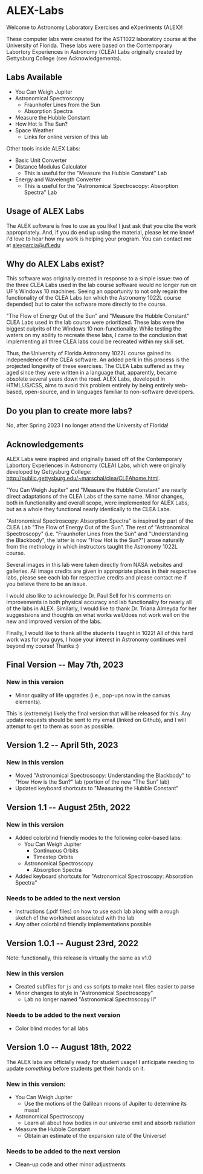 # ALEX-Labs

Welcome to Astronomy Laboratory Exercises and eXperiments (ALEX)!

These computer labs were created for the AST1022 laboratory course at the University of Florida. 
These labs were based on the Contemporary Labortory Experiences in Astronomy (CLEA) Labs originally created by Gettysburg College (see Acknowledgements).

## Labs Available

 - You Can Weigh Jupiter
 - Astronomical Spectroscopy
   * Fraunhofer Lines from the Sun
   * Absorption Spectra 
 - Measure the Hubble Constant
 - How Hot Is The Sun?
 - Space Weather
   * Links for online version of this lab

Other tools inside ALEX Labs:
 - Basic Unit Converter
 - Distance Modulus Calculator
   * This is useful for the "Measure the Hubble Constant" Lab
 - Energy and Wavelength Converter
   * This is useful for the "Astronomical Spectroscopy: Absorption Spectra" Lab
 
## Usage of ALEX Labs

The ALEX software is free to use as you like! I just ask that you cite the work appropriately.
And, if you do end up using the material, please let me know! I'd love to hear how my work is helping your program.
You can contact me at alexgarcia@ufl.edu

## Why do ALEX Labs exist?

This software was originally created in response to a simple issue: two of the three CLEA Labs used in the lab course software would no longer run on UF's Windows 10 machines. Seeing an opportunity to not only regain the functionality of the CLEA Labs (on which the Astronomy 1022L course depended) but to cater the software more directly to the course.

"The Flow of Energy Out of the Sun" and "Measure the Hubble Constant" CLEA Labs used in the lab course were prioritized. These labs were the biggest culprits of the Windows 10 non-functionality. While testing the waters on my ability to recreate these labs, I came to the conclusion that implementing all three CLEA labs could be recreated within my skill set.

Thus, the University of Florida Astronomy 1022L course gained its independence of the CLEA software. An added perk in this process is the projected longevity of these exercises. The CLEA Labs suffered as they aged since they were written in a language that, apparently, became obsolete several years down the road. ALEX Labs, developed in HTML/JS/CSS, aims to avoid this problem entirely by being entirely web-based, open-source, and in languages familiar to non-software developers.

## Do you plan to create more labs?

No, after Spring 2023 I no longer attend the University of Florida!

## Acknowledgements

ALEX Labs were inspired and originally based off of the Contemporary Labortory Experiences in Astronomy (CLEA) Labs, which were originally developed by Gettysburg College: http://public.gettysburg.edu/~marschal/clea/CLEAhome.html.

"You Can Weigh Jupiter" and "Measure the Hubble Constant" are nearly direct adaptations of the CLEA Labs of the same name. Minor changes, both in functionality and overall scope, were implemented for ALEX Labs, but as a whole they functional nearly identically to the CLEA Labs.

"Astronomical Spectroscopy: Absorption Spectra" is inspired by part of the CLEA Lab "The Flow of Energy Out of the Sun". The rest of "Astronomical Spectroscopy" (i.e. "Fraunhofer Lines from the Sun" and "Understanding the Blackbody", the latter is now "How Hot is the Sun?") arose naturally from the methology in which instructors taught the Astronomy 1022L course. 

Several images in this lab were taken directly from NASA websites and galleries. All image credits are given in appropriate places in their respective labs, please see each lab for respective credits and please contact me if you believe there to be an issue.

I would also like to acknowledge Dr. Paul Sell for his comments on improvements in both physical accuracy and lab functionality for nearly all of the labs in ALEX. Similarly, I would like to thank Dr. Triana Almeyda for her suggestsions and thoughts on what works well/does not work well on the new and improved version of the labs.

Finally, I would like to thank all the students I taught in 1022! All of this hard work was for you guys, I hope your interest in Astronomy continues well beyond my course! Thanks :)

## Final Version -- May 7th, 2023

### New in this version

- Minor quality of life upgrades (i.e., pop-ups now in the canvas elements).

This is (extremely) likely the final version that will be released for this. Any update requests should be sent to my email (linked on Github), and I will attempt to get to them as soon as possible.

## Version 1.2 -- April 5th, 2023

### New in this version

- Moved "Astronomical Spectroscopy: Understanding the Blackbody" to "How How is the Sun?" lab (portion of the new "The Sun" lab)
- Updated keyboard shortcuts to "Measuring the Hubble Constant"

## Version 1.1 -- August 25th, 2022

### New in this version

- Added colorblind friendly modes to the following color-based labs:
  * You Can Weigh Jupiter
    - Continuous Orbits
    - Timestep Orbits
  * Astronomical Spectroscopy
    - Absorption Spectra
- Added keyboard shortcuts for "Astronomical Spectroscopy: Absorption Spectra"

### Needs to be added to the next version

- Instructions (.pdf files) on how to use each lab along with a rough sketch of the worksheet associated with the lab 
- Any other colorblind friendly implementations possible

## Version 1.0.1 -- August 23rd, 2022

Note: functionally, this release is virtually the same as v1.0

### New in this version

- Created subfiles for `js` and `css` scripts to make `html` files easier to parse
- Minor changes to style in "Astronomical Spectroscopy"
  * Lab no longer named "Astronomical Spectroscopy II"

### Needs to be added to the next version

- Color blind modes for all labs

## Version 1.0 -- August 18th, 2022

The ALEX labs are officially ready for student usage!
I anticipate needing to update *something* before students get their hands on it.

### New in this version:

- You Can Weigh Jupiter
  * Use the motions of the Galilean moons of Jupiter to determine its mass!
- Astronomical Spectroscopy
  * Learn all about how bodies in our universe emit and absorb radiation
- Measure the Hubble Constant
  * Obtain an estimate of the expansion rate of the Universe!

### Needs to be added to the next version

- Clean-up code and other minor adjustments
